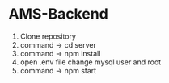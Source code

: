# AMS-Backend

1) Clone repository
2) command -> cd server
3) command -> npm install
4) open .env file change mysql user and root
5) command -> npm start
